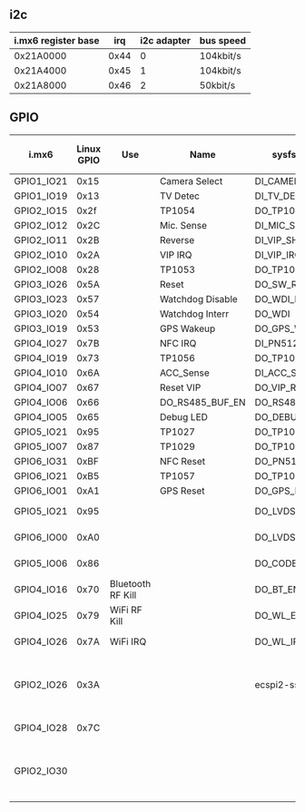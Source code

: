 
## i2c

| i.mx6 register base | irq  | i2c adapter | bus speed |
| ------------------- | ---- | ----------- | --------- |
| 0x21A0000           | 0x44 | 0           | 104kbit/s |
| 0x21A4000           | 0x45 | 1           | 104kbit/s |
| 0x21A8000           | 0x46 | 2           | 50kbit/s  |


## GPIO


| i.mx6      | Linux GPIO | Use               | Name             | sysfs_name      | active low | initial value | direction | direction may change | Notes                                                                      |
| ---------- | ---------- | ----------------- | ---------------- | --------------- | ---------- | ------------- | --------- | -------------------- | -------------------------------------------------------------------------- |
| GPIO1_IO21 | 0x15       |                   | Camera Select    | DI_CAMERA_SEL   | 0          | 0             | 1         | 1                    |                                                                            |
| GPIO1_IO19 | 0x13       |                   | TV Detec         | DI_TV_DET       | 0          | 0             | 1         | 1                    |                                                                            |
| GPIO2_IO15 | 0x2f       |                   | TP1054           | DO_TP1054       | 0          | 0             | 0         | 1                    |                                                                            |
| GPIO2_IO12 | 0x2C       |                   | Mic. Sense       | DI_MIC_SENSE    | 0          | 0             | 1         | 1                    |                                                                            |
| GPIO2_IO11 | 0x2B       |                   | Reverse          | DI_VIP_SHIFTR   | 1          | 0             | 1         | 1                    |                                                                            |
| GPIO2_IO10 | 0x2A       |                   | VIP IRQ          | DI_VIP_IRQ      | 1          | 1             | 1         | 1                    |                                                                            |
| GPIO2_IO08 | 0x28       |                   | TP1053           | DO_TP1053       | 0          | 0             | 0         | 1                    |                                                                            |
| GPIO3_IO26 | 0x5A       |                   | Reset            | DO_SW_RESET     | 1          | 1             | 0         | 1                    |                                                                            |
| GPIO3_IO23 | 0x57       |                   | Watchdog Disable | DO_WDI_DISABLE  | 0          | 1             | 0         | 1                    |                                                                            |
| GPIO3_IO20 | 0x54       |                   | Watchdog Interr  | DO_WDI          | 0          | 0             | 0         | 1                    |                                                                            |
| GPIO3_IO19 | 0x53       |                   | GPS Wakeup       | DO_GPS_WAKEUP   | 0          | 0             | 0         | 1                    |                                                                            |
| GPIO4_IO27 | 0x7B       |                   | NFC IRQ          | DI_PN512_IRQ    | 1          | 0             | 1         | 1                    |                                                                            |
| GPIO4_IO19 | 0x73       |                   | TP1056           | DO_TP1056       | 0          | 0             | 0         | 1                    |                                                                            |
| GPIO4_IO10 | 0x6A       |                   | ACC_Sense        | DI_ACC_SENSE    | 1          | 1             | 1         | 1                    |                                                                            |
| GPIO4_IO07 | 0x67       |                   | Reset VIP        | DO_VIP_RESET    | 1          | 1             | 0         | 1                    |                                                                            |
| GPIO4_IO06 | 0x66       |                   | DO_RS485_BUF_EN  | DO_RS485_BUF_EN | 0          | 0             | 0         | 1                    |                                                                            |
| GPIO4_IO05 | 0x65       |                   | Debug LED        | DO_DEBUG_LED    | 0          | 0             | 0         | 1                    |                                                                            |
| GPIO5_IO21 | 0x95       |                   | TP1027           | DO_TP1027       | 0          | 0             | 0         | 1                    |                                                                            |
| GPIO5_IO07 | 0x87       |                   | TP1029           | DO_TP1029       | 0          | 0             | 0         | 1                    |                                                                            |
| GPIO6_IO31 | 0xBF       |                   | NFC Reset        | DO_PN512_RST    | 1          | 1             | 0         | 1                    |                                                                            |
| GPIO6_IO21 | 0xB5       |                   | TP1057           | DO_TP1057       | 0          | 0             | 0         | 1                    |                                                                            |
| GPIO6_IO01 | 0xA1       |                   | GPS Reset        | DO_GPS_RESET    | 0          | 0             | 0         | 1                    |                                                                            |
| GPIO5_IO21 | 0x95       |                   |                  | DO_LVDS_PWRDWN  |            | 1             | 0         |                      | Seen in mx6q_cmu_board_init                                                |
| GPIO6_IO00 | 0xA0       |                   |                  | DO_LVDS_MS      |            | 1             | 0         |                      | Seen in mx6q_cmu_board_init                                                |
| GPIO5_IO06 | 0x86       |                   |                  | DO_CODEC_RESET  |            | 0             | 0         |                      | Seen in mx6q_cmu_board_init                                                |
| GPIO4_IO16 | 0x70       | Bluetooth RF Kill |                  | DO_BT_EN        |            |               |           |                      | Seen in mx6q_cmu_board_init                                                |
| GPIO4_IO25 | 0x79       | WiFi RF Kill      |                  | DO_WL_EN        |            |               |           |                      | Seen in mx6q_cmu_board_init                                                |
| GPIO4_IO26 | 0x7A       | WiFi IRQ          |                  | DO_WL_IRQ       |            |               |           |                      | Seen in mx6q_cmu_board_init                                                |
| GPIO2_IO26 | 0x3A       |                   |                  | ecspi2-ss0      |            | 1             | 0         |                      | Seen in mx6q_cmu_board_init. Pad set to alt function with iomux GPIO2_IO26 |
| GPIO4_IO28 | 0x7C       |                   |                  |                 |            |               |           |                      | Seen in mx6q_cmu_board_init                                                |
| GPIO2_IO30 |            |                   |                  |                 |            | 1             | 0         |                      | Seen in mx6q_cmu_board_init. Pad set to alt function with iomux GPIO2_IO30 |
